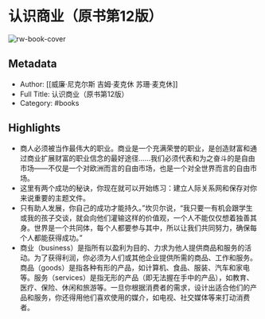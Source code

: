 # 认识商业（原书第12版）

![rw-book-cover](https://wfqqreader-1252317822.image.myqcloud.com/cover/462/32742462/s_32742462.jpg)

## Metadata
- Author: [[威廉·尼克尔斯 吉姆·麦克休 苏珊·麦克休]]
- Full Title: 认识商业（原书第12版）
- Category: #books

## Highlights
- 商人必须被当作最伟大的职业。商业是一个充满荣誉的职业，是创造财富和通过商业扩展财富的职业信念的最好途径……我们必须代表和为之奋斗的是自由市场——不仅是一个对欧洲而言的自由市场，也是一个对全世界而言的自由市场。
- 这里有两个成功的秘诀，你现在就可以开始练习：建立人际关系网和保存对你来说重要的主题文件。
- 只有助人发展，你自己的成功才能持久。”坎贝尔说，“我只要一有机会跟学生或我的孩子交谈，就会向他们灌输这样的价值观，一个人不能仅仅想着独善其身。世界是一个共同体，每个人都要参与其中，所以让我们共同努力，确保每个人都能获得成功。”
- 商业（business）是指所有以盈利为目的、力求为他人提供商品和服务的活动。为了获得利润，你必须为人们或其他企业提供所需的商品、工作和服务。商品（goods）是指各种有形的产品，如计算机、食品、服装、汽车和家电等。服务（services）是指无形的产品（即无法握在手中的产品），如教育、医疗、保险、休闲和旅游等。一旦你根据消费者的需求，设计出适合他们的产品和服务，你还得用他们喜欢使用的媒介，如电视、社交媒体等来打动消费者。
